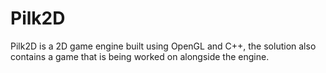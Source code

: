 # Pilk2D

Pilk2D is a 2D game engine built using OpenGL and C++, the solution also contains a game that is being worked on alongside the engine.
